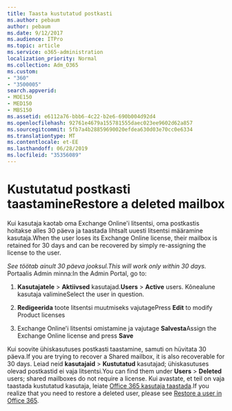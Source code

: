 ```yaml
---
title: Taasta kustutatud postkasti
ms.author: pebaum
author: pebaum
ms.date: 9/12/2017
ms.audience: ITPro
ms.topic: article
ms.service: o365-administration
localization_priority: Normal
ms.collection: Adm_O365
ms.custom:
- "360"
- "3500005"
search.appverid:
- MOE150
- MED150
- MBS150
ms.assetid: e6112a76-bbb6-4c22-b2e6-690b004d92d4
ms.openlocfilehash: 92761e4679a155781555daec023ee9602d62a857
ms.sourcegitcommit: 5fb7a4b28859690020efdea630d03e70cc0e6334
ms.translationtype: MT
ms.contentlocale: et-EE
ms.lasthandoff: 06/28/2019
ms.locfileid: "35356089"
---
```

# <a name="restore-a-deleted-mailbox"></a><span data-ttu-id="df1d4-102">Kustutatud postkasti taastamine</span><span class="sxs-lookup"><span data-stu-id="df1d4-102">Restore a deleted mailbox</span></span>

<span data-ttu-id="df1d4-103">Kui kasutaja kaotab oma Exchange Online'i litsentsi, oma postkastis hoitakse alles 30 päeva ja taastada lihtsalt uuesti litsentsi määramine kasutaja.</span><span class="sxs-lookup"><span data-stu-id="df1d4-103">When the user loses its Exchange Online license, their mailbox is retained for 30 days and can be recovered by simply re-assigning the license to the user.</span></span>
  
 <span data-ttu-id="df1d4-104">*See töötab ainult 30 päeva jooksul.*</span><span class="sxs-lookup"><span data-stu-id="df1d4-104">*This will work only within 30 days.*</span></span>  <span data-ttu-id="df1d4-105">Portaalis Admin minna:</span><span class="sxs-lookup"><span data-stu-id="df1d4-105">In the Admin Portal, go to:</span></span>
  
1. <span data-ttu-id="df1d4-106">**Kasutajatele** \> **Aktiivsed** kasutajad.</span><span class="sxs-lookup"><span data-stu-id="df1d4-106">**Users** \> **Active** users.</span></span> <span data-ttu-id="df1d4-107">Kõnealune kasutaja valimine</span><span class="sxs-lookup"><span data-stu-id="df1d4-107">Select the user in question.</span></span>

2. <span data-ttu-id="df1d4-108">**Redigeerida** toote litsentsi muutmiseks vajutage</span><span class="sxs-lookup"><span data-stu-id="df1d4-108">Press **Edit** to modify Product licenses</span></span>

3. <span data-ttu-id="df1d4-109">Exchange Online'i litsentsi omistamine ja vajutage **Salvesta**</span><span class="sxs-lookup"><span data-stu-id="df1d4-109">Assign the Exchange Online license and press **Save**</span></span>

<span data-ttu-id="df1d4-110">Kui soovite ühiskasutuses postkasti taastamine, samuti on hüvitata 30 päeva.</span><span class="sxs-lookup"><span data-stu-id="df1d4-110">If you are trying to recover a Shared mailbox, it is also recoverable for 30 days.</span></span> <span data-ttu-id="df1d4-111">Leiad neid **kasutajaid** \> **Kustutatud** kasutajad; ühiskasutuses olevad postkastid ei vaja litsentsi.</span><span class="sxs-lookup"><span data-stu-id="df1d4-111">You can find them under **Users** \> **Deleted** users; shared mailboxes do not require a license.</span></span> <span data-ttu-id="df1d4-112">Kui avastate, et teil on vaja taastada kustutatud kasutaja, leiate [Office 365 kasutaja taastada](https://docs.microsoft.com/en-us/office365/admin/add-users/restore-user).</span><span class="sxs-lookup"><span data-stu-id="df1d4-112">If you realize that you need to restore a deleted user, please see [Restore a user in Office 365](https://docs.microsoft.com/en-us/office365/admin/add-users/restore-user).</span></span>
  